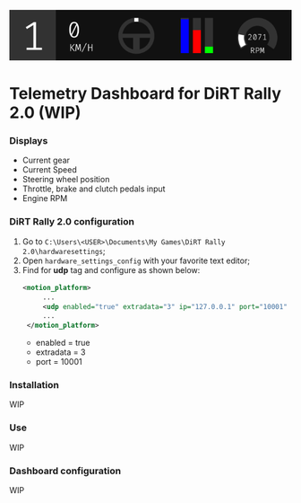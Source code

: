 <p align="center">
    <img src="docs/images/dr2td_dashboard.png" alt="Header">
</p>

# Telemetry Dashboard for DiRT Rally 2.0 (WIP)

### Displays

- Current gear
- Current Speed
- Steering wheel position
- Throttle, brake and clutch pedals input
- Engine RPM

### DiRT Rally 2.0 configuration

1. Go to `C:\Users\<USER>\Documents\My Games\DiRT Rally 2.0\hardwaresettings`;
2. Open `hardware_settings_config` with your favorite text editor;
3. Find for **udp** tag and configure as shown below:
      ```xml
      <motion_platform>
           ...
           <udp enabled="true" extradata="3" ip="127.0.0.1" port="10001" delay="1" />
           ...
       </motion_platform>
      ```
   - enabled = true
   - extradata = 3
   - port = 10001

### Installation
WIP

### Use
WIP

### Dashboard configuration
WIP